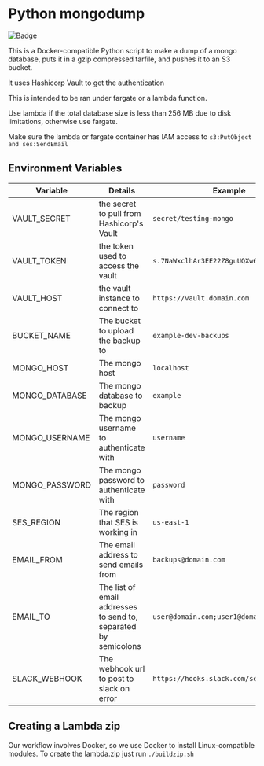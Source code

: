 # Python mongodump

[![Badge](https://images.microbadger.com/badges/image/clevyr/mongodump-python-lambda.svg)](https://microbadger.com/images/clevyr/mongodump-python-lambda "Get your own image badge on microbadger.com")

This is a Docker-compatible Python script to make a dump of a mongo database, puts it in a gzip compressed tarfile, and pushes it to an S3 bucket.

It uses Hashicorp Vault to get the authentication

This is intended to be ran under fargate or a lambda function.

Use lambda if the total database size is less than 256 MB due to disk limitations, otherwise use fargate.

Make sure the lambda or fargate container has IAM access to `s3:PutObject and ses:SendEmail`

## Environment Variables

|    Variable    |                             Details                             |                 Example                  |
| -------------- | --------------------------------------------------------------- | ---------------------------------------- |
| VAULT_SECRET   | the secret to pull from Hashicorp's Vault                       | `secret/testing-mongo`                   |
| VAULT_TOKEN    | the token used to access the vault                              | `s.7NaWxclhAr3EE22Z8guUQXw6`             |
| VAULT_HOST     | the vault instance to connect to                                | `https://vault.domain.com`               |
| BUCKET_NAME    | The bucket to upload the backup to                              | `example-dev-backups`                    |
| MONGO_HOST     | The mongo host                                                  | `localhost`                               |
| MONGO_DATABASE | The mongo database to backup                                    | `example`                               |
| MONGO_USERNAME | The mongo username to authenticate with                         | `username`                               |
| MONGO_PASSWORD | The mongo password to authenticate with                         | `password`                               |
| SES_REGION     | The region that SES is working in                               | `us-east-1`                              |
| EMAIL_FROM     | The email address to send emails from                           | `backups@domain.com`                     |
| EMAIL_TO       | The list of email addresses to send to, separated by semicolons | `user@domain.com;user1@domain.com`       |
| SLACK_WEBHOOK  | The webhook url to post to slack on error                       | `https://hooks.slack.com/services/x/x/x` |
## Creating a Lambda zip

Our workflow involves Docker, so we use Docker to install Linux-compatible modules. To create the lambda.zip just run `./buildzip.sh`
